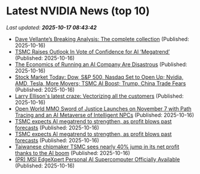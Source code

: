 # Latest NVIDIA News (top 10)
_Last updated: **2025-10-17 08:43:42**_

- [Dave Vellante’s Breaking Analysis: The complete collection](https://siliconangle.com/2025/10/16/dave-vellantes-breaking-analysis-complete-collection/) (Published: 2025-10-16)
- [TSMC Raises Outlook In Vote of Confidence for AI ‘Megatrend’](https://finance.yahoo.com/news/tsmc-raises-outlook-vote-confidence-082941630.html) (Published: 2025-10-16)
- [The Economics of Running an AI Company Are Disastrous](https://biztoc.com/x/021e499d1551f25a) (Published: 2025-10-16)
- [Stock Market Today: Dow, S&P 500, Nasdaq Set to Open Up; Nvidia, AMD, Tesla, More Movers; TSMC AI Boost; Trump, China Trade Fears](https://biztoc.com/x/68d8e83e510d0d41) (Published: 2025-10-16)
- [Larry Ellison's latest craze: Vectorizing all the customers](https://www.theregister.com/2025/10/16/oracle_vectorizes_its_customers/) (Published: 2025-10-16)
- [Open World MMO Sword of Justice Launches on November 7 with Path Tracing and an AI Metaverse of Intelligent NPCs](https://wccftech.com/open-world-mmo-sword-of-justice-launches-november-7-path-tracing/) (Published: 2025-10-16)
- [TSMC expects AI megatrend to strengthen, as profit blows past forecasts](https://economictimes.indiatimes.com/tech/artificial-intelligence/tsmc-expects-ai-megatrend-to-strengthen-as-profit-blows-past-forecasts/articleshow/124598264.cms) (Published: 2025-10-16)
- [TSMC expects AI megatrend to strengthen, as profit blows past forecasts](https://economictimes.indiatimes.com/tech/technology/tsmc-expects-ai-megatrend-to-strengthen-as-profit-blows-past-forecasts/articleshow/124598239.cms) (Published: 2025-10-16)
- [Taiwanese chipmaker TSMC sees nearly 40% jump in its net profit thanks to the AI boom](https://abcnews.go.com/Technology/wireStory/taiwanese-chipmaker-tsmc-sees-40-jump-net-profit-126571120) (Published: 2025-10-16)
- [(PR) MSI EdgeXpert Personal AI Supercomputer Officially Available](https://www.techpowerup.com/341948/msi-edgexpert-personal-ai-supercomputer-officially-available) (Published: 2025-10-16)
